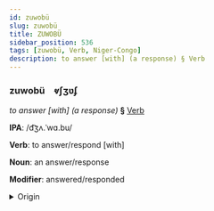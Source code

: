 ```yaml
---
id: zuwobü
slug: zuwobü
title: ZUWOBÜ
sidebar_position: 536
tags: [zuwobü, Verb, Niger-Congo]
description: to answer [with] (a response) § Verb
---
```


### zuwobü&emsp;<span kind="abugida">ⱴʃʒʋʄ</span>

*to answer [with] (a response)* **§** [Verb](../../tags/Verb)

**IPA**: /d͡ʒʌ.ˈwɑ.bu/

**Verb**: to answer/respond [with]

**Noun**: an answer/response

**Modifier**: answered/responded

<details>
    <summary>Origin</summary>
    Swahili jawabu /d͡ʒa'wa.bu/<br/>
    <em>Niger-Congo Language Family</em>
</details>